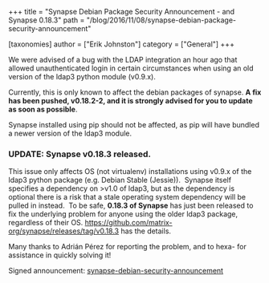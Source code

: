 +++
title = "Synapse Debian Package Security Announcement - and Synapse 0.18.3"
path = "/blog/2016/11/08/synapse-debian-package-security-announcement"

[taxonomies]
author = ["Erik Johnston"]
category = ["General"]
+++

We were advised of a bug with the LDAP integration an hour ago that allowed unauthenticated login in certain circumstances when using an old version of the ldap3 python module (v0.9.x).

Currently, this is only known to affect the debian packages of synapse. <strong>A fix has been pushed, v0.18.2-2, and it is strongly advised for you to update as soon as possible</strong>.

Synapse installed using pip should not be affected, as pip will have bundled a newer version of the ldap3 module.

### <strong>UPDATE</strong>: Synapse v0.18.3 released.

This issue only affects OS (not virtualenv) installations using v0.9.x of the ldap3 python package (e.g. Debian Stable (Jessie)).  Synapse itself specifies a dependency on &gt;v1.0 of ldap3, but as the dependency is optional there is a risk that a stale operating system dependency will be pulled in instead.  To be safe, <strong>0.18.3 of Synapse</strong> has just been released to fix the underlying problem for anyone using the older ldap3 package, regardless of their OS. <a href="https://github.com/matrix-org/synapse/releases/tag/v0.18.3">https://github.com/matrix-org/synapse/releases/tag/v0.18.3</a> has the details.

Many thanks to Adrián Pérez for reporting the problem, and to hexa- for assistance in quickly solving it!

Signed announcement: <a href="/blog/wp-content/uploads/2016/11/synapse-debian-security-announcement-1.asc">synapse-debian-security-announcement</a>
